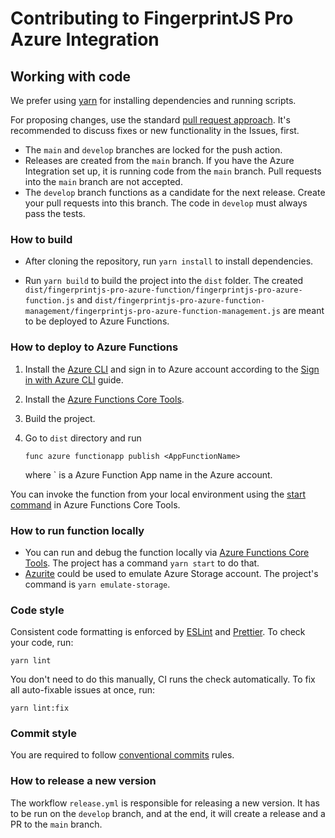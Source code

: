 # Contributing to FingerprintJS Pro Azure Integration

## Working with code

We prefer using [yarn](https://yarnpkg.com/) for installing dependencies and running scripts.

For proposing changes, use the standard [pull request approach](https://docs.github.com/en/pull-requests/collaborating-with-pull-requests/proposing-changes-to-your-work-with-pull-requests/creating-a-pull-request). It's recommended to discuss fixes or new functionality in the Issues, first.

* The `main` and `develop` branches are locked for the push action.
* Releases are created from the `main` branch. If you have the Azure Integration set up, it is running code from the `main` branch. Pull requests into the `main` branch are not accepted.
* The `develop` branch functions as a candidate for the next release. Create your pull requests into this branch. The code in `develop` must always pass the tests.

### How to build
* After cloning the repository, run `yarn install` to install dependencies.

* Run `yarn build` to build the project into the `dist` folder. The created `dist/fingerprintjs-pro-azure-function/fingerprintjs-pro-azure-function.js` and `dist/fingerprintjs-pro-azure-function-management/fingerprintjs-pro-azure-function-management.js` are meant to be deployed to Azure Functions.

### How to deploy to Azure Functions

1. Install the [Azure CLI](https://learn.microsoft.com/en-us/cli/azure/install-azure-cli) and sign in to Azure account according to the [Sign in with Azure CLI](https://learn.microsoft.com/en-us/cli/azure/authenticate-azure-cli) guide.

2. Install the [Azure Functions Core Tools](https://learn.microsoft.com/en-us/azure/azure-functions/functions-run-local?tabs=v4%2Cmacos%2Ccsharp%2Cportal%2Cbash#install-the-azure-functions-core-tools).

3. Build the project.

4. Go to `dist` directory and run
    ```shell
    func azure functionapp publish <AppFunctionName>
    ```
    where `<AppFunctionName> is a Azure Function App name in the Azure account.


You can invoke the function from your local environment using the [start command](https://learn.microsoft.com/en-us/azure/azure-functions/functions-run-local?tabs=v4%2Cmacos%2Ccsharp%2Cportal%2Cbash#start) in Azure Functions Core Tools.


### How to run function locally

* You can run and debug the function locally via [Azure Functions Core Tools](https://learn.microsoft.com/en-us/azure/azure-functions/functions-develop-local). The project has a command `yarn start` to do that.
* [Azurite](https://learn.microsoft.com/en-us/azure/storage/common/storage-use-azurite?tabs=visual-studio) could be used to emulate Azure Storage account. The project's command is `yarn emulate-storage`. 


### Code style

Consistent code formatting is enforced by [ESLint](https://eslint.org/) and [Prettier](https://prettier.io/). To check your code, run:
```shell
yarn lint
```

You don't need to do this manually, CI runs the check automatically. To fix all auto-fixable issues at once, run:
```shell
yarn lint:fix
```

### Commit style

You are required to follow [conventional commits](https://www.conventionalcommits.org) rules.

### How to release a new version

The workflow `release.yml` is responsible for releasing a new version. It has to be run on the `develop` branch, and at the end, it will create a release and a PR to the `main` branch.
